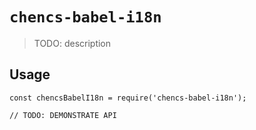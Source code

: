 # `chencs-babel-i18n`

> TODO: description

## Usage

```
const chencsBabelI18n = require('chencs-babel-i18n');

// TODO: DEMONSTRATE API
```
